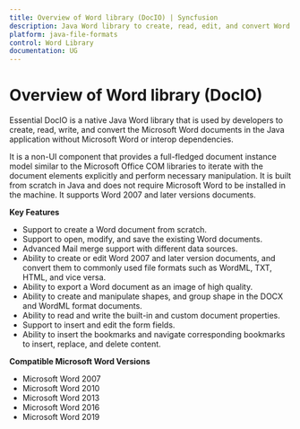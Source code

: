 ```yaml
---
title: Overview of Word library (DocIO) | Syncfusion
description: Java Word library to create, read, edit, and convert Word documents in Java applications.
platform: java-file-formats
control: Word Library
documentation: UG
---
```

# Overview of Word library (DocIO)

Essential DocIO is a native Java Word library that is used by developers to create, read, write, and convert the Microsoft Word documents in the Java application without Microsoft Word or interop dependencies.

It is a non-UI component that provides a full-fledged document instance model similar to the Microsoft Office COM libraries to iterate with the document elements explicitly and perform necessary manipulation. It is built from scratch in Java and does not require Microsoft Word to be installed in the machine. It supports Word 2007 and later versions documents.

**Key Features**

* Support to create a Word document from scratch.
* Support to open, modify, and save the existing Word documents.
* Advanced Mail merge support with different data sources.
* Ability to create or edit Word 2007 and later version documents, and convert them to commonly used file formats such as WordML, TXT, HTML, and vice versa.
* Ability to export a Word document as an image of high quality.
* Ability to create and manipulate shapes, and group shape in the DOCX and WordML format documents.
* Ability to read and write the built-in and custom document properties.
* Support to insert and edit the form fields.
* Ability to insert the bookmarks and navigate corresponding bookmarks to insert, replace, and delete content.

**Compatible Microsoft Word Versions**

* Microsoft Word 2007
* Microsoft Word 2010
* Microsoft Word 2013
* Microsoft Word 2016
* Microsoft Word 2019
